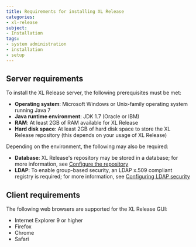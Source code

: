 ```yaml
---
title: Requirements for installing XL Release
categories:
- xl-release
subject:
- Installation
tags:
- system administration
- installation
- setup
---
```


## Server requirements

To install the XL Release server, the following prerequisites must be met:

* **Operating system**: Microsoft Windows or Unix-family operating system running Java 7
* **Java runtime environment**: JDK 1.7 (Oracle or IBM)
* **RAM**: At least 2GB of RAM available for XL Release
* **Hard disk space**: At least 2GB of hard disk space to store the XL Release repository (this depends on your usage of XL Release)

Depending on the environment, the following may also be required:

* **Database**: XL Release's repository may be stored in a database; for more information, see [Configure the repository](#configure-the-repository)
* **LDAP**: To enable group-based security, an LDAP x.509 compliant registry is required; for more information, see [Configuring LDAP security](#configuring-ldap-security)

## Client requirements

The following web browsers are supported for the XL Release GUI:

* Internet Explorer 9 or higher
* Firefox
* Chrome
* Safari
